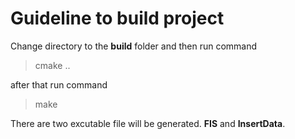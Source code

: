 # Guideline to build project
Change directory to the **build** folder and then run command

> cmake ..

after that run command

> make

There are two excutable file will be generated. **FIS** and **InsertData**.
